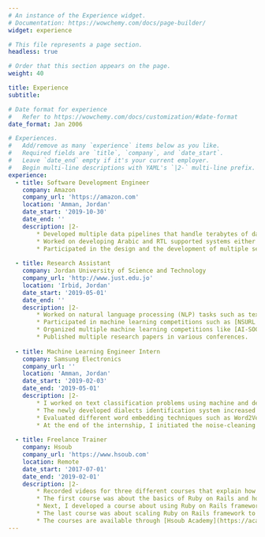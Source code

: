 ```yaml
---
# An instance of the Experience widget.
# Documentation: https://wowchemy.com/docs/page-builder/
widget: experience

# This file represents a page section.
headless: true

# Order that this section appears on the page.
weight: 40

title: Experience
subtitle:

# Date format for experience
#   Refer to https://wowchemy.com/docs/customization/#date-format
date_format: Jan 2006

# Experiences.
#   Add/remove as many `experience` items below as you like.
#   Required fields are `title`, `company`, and `date_start`.
#   Leave `date_end` empty if it's your current employer.
#   Begin multi-line descriptions with YAML's `|2-` multi-line prefix.
experience:
  - title: Software Development Engineer
    company: Amazon
    company_url: 'https://amazon.com'
    location: 'Amman, Jordan'
    date_start: '2019-10-30'
    date_end: ''
    description: |2-
        * Developed multiple data pipelines that handle terabytes of data to provide daily training/inferencing ready builds.
        * Worked on developing Arabic and RTL supported systems either in the engineering part or by developing machine learning based solutions to do language identification and machine translation.
        * Participated in the design and the development of multiple search systems/experiments that support production traffic for multiple marketplaces.
        
  - title: Research Assistant
    company: Jordan University of Science and Technology
    company_url: 'http://www.just.edu.jo'
    location: 'Irbid, Jordan'
    date_start: '2019-05-01'
    date_end: ''
    description: |2-
        * Worked on natural language processing (NLP) tasks such as text classification like Semantic Text Similarity (STS), token labeling like Arabic Text Diacritization (ADT) and sequence-to-sequence problems like neural machine translation (NMT).
        * Participated in machine learning competitions such as [NSURL Semantic Question Similarity](https://ai.mawdoo3.com/nsurl-2019-task8) in Arabic **(2<sup>nd</sup>/10)**, [WANLP MADAR](https://sites.google.com/view/wanlp-2019/home) task **(4<sup>th</sup>/19)**, [SemEval ComVE](https://competitions.codalab.org/competitions/21080) task **(3<sup>rd</sup>/17)**.
        * Organized multiple machine learning competitions like [AI-SOCO](https://sites.google.com/view/ai-soco-2020) at [FIRE](http://fire.irsi.res.in/fire/2020/home) and [ArEnMulti30K](https://sites.google.com/view/arenmulti30k) at [WAT](http://lotus.kuee.kyoto-u.ac.jp/WAT/WAT2021).
        * Published multiple research papers in various conferences.
        
  - title: Machine Learning Engineer Intern
    company: Samsung Electronics
    company_url: ''
    location: 'Amman, Jordan'
    date_start: '2019-02-03'
    date_end: '2019-05-01'
    description: |2-
        * I worked on text classification problems using machine and deep learning techniques like **TF-IDF**, **SVMs**, **RNNs**, **CNNs**, and **Transformers** to do dialects identification that supports multi-dialect translation system.
        * The newly developed dialects identification system increased accuracy by **3%** by proposing a new model architecture for Arabic language using RNNs and word embeddings.
        * Evaluated different word embedding techniques such as Word2Vec and FastText, and visualize them using **t-SNE** dimensionality reduction algorithm to find the best embeddings to use with Arabic words.
        * At the end of the internship, I initiated the noise-cleaning project that aims to automatically clean the noises from **Bixby** audio segments and classify the potential ones to be used as training data.
        
  - title: Freelance Trainer
    company: Hsoub
    company_url: 'https://www.hsoub.com'
    location: Remote
    date_start: '2017-07-01'
    date_end: '2019-02-01'
    description: |2-
        * Recorded videos for three different courses that explain how to use **Ruby on Rails** framework to build real-life applications.
        * The first course was about the basics of Ruby on Rails and how to build a simple Content Management System (CMS) application.
        * Next, I developed a course about using Ruby on Rails framework to build a forum like [HsoubIO](https://io.hsoub.com) (Similar to [StackOverflow](https://stackoverflow.com)).
        * The last course was about scaling Ruby on Rails framework to build big projects like [Twitter](https://twitter.com).
        * The courses are available through [Hsoub Academy](https://academy.hsoub.com).
---
```

